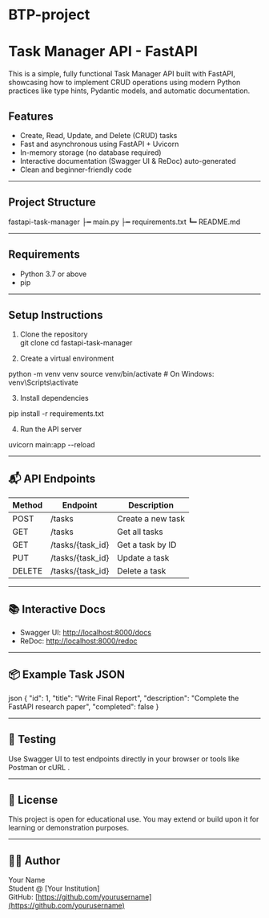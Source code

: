 # BTP-project
# Task Manager API - FastAPI

This is a simple, fully functional Task Manager API built with FastAPI, showcasing how to implement CRUD operations using modern Python practices like type hints, Pydantic models, and automatic documentation.

## Features

- Create, Read, Update, and Delete (CRUD) tasks
- Fast and asynchronous using FastAPI + Uvicorn
- In-memory storage (no database required)
- Interactive documentation (Swagger UI & ReDoc) auto-generated
- Clean and beginner-friendly code

---

## Project Structure

   
 fastapi-task-manager
 ├━ main.py
 ├━ requirements.txt
 ┗━ README.md
   
---

## Requirements

- Python 3.7 or above  
- pip
---
## Setup Instructions

1. Clone the repository      
   git clone 
   cd fastapi-task-manager
      

2.   Create a virtual environment  
      
   python -m venv venv
   source venv/bin/activate    # On Windows: venv\Scripts\activate
      

3.   Install dependencies  
      
   pip install -r requirements.txt
      

4.   Run the API server  
      
   uvicorn main:app --reload
      

---

## 📬 API Endpoints

| Method | Endpoint           | Description             |
|--------|--------------------|-------------------------|
| POST   |  /tasks            | Create a new task       |
| GET    |  /tasks            | Get all tasks           |
| GET    |  /tasks/{task_id}  | Get a task by ID        |
| PUT    |  /tasks/{task_id}  | Update a task           |
| DELETE |  /tasks/{task_id}  | Delete a task           |

---

## 📚 Interactive Docs

- Swagger UI: [http://localhost:8000/docs](http://localhost:8000/docs)
- ReDoc: [http://localhost:8000/redoc](http://localhost:8000/redoc)

---

## 📦 Example Task JSON

   json
{
  "id": 1,
  "title": "Write Final Report",
  "description": "Complete the FastAPI research paper",
  "completed": false
}
   

---

## 🧪 Testing

Use Swagger UI to test endpoints directly in your browser or tools like   Postman   or   cURL  .

---

## 📝 License

This project is open for educational use. You may extend or build upon it for learning or demonstration purposes.

---

## 🤛🏼 Author

  Your Name    
Student @ [Your Institution]  
GitHub: [https://github.com/yourusername](https://github.com/yourusername)
